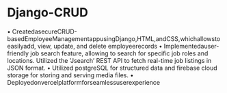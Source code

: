 # Django-CRUD

 • CreatedasecureCRUD-basedEmployeeManagementappusingDjango,HTML,andCSS,whichallowstoeasilyadd,
   view, update, and delete employeerecords
 • Implementedauser-friendly job search feature, allowing to search for specific job roles and locations. Utilized the
  ’Jsearch’ REST API to fetch real-time job listings in JSON format.
 • Utilized postgreSQL for structured data and firebase cloud storage for storing and serving media files.
 • Deployedonvercelplatformforseamlessuserexperience
